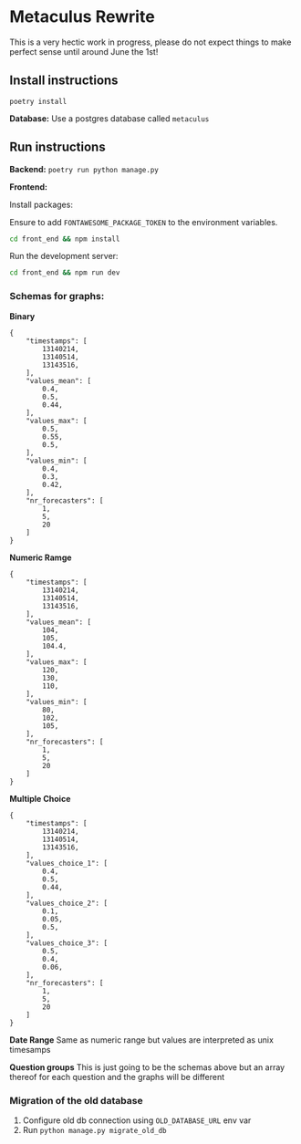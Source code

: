 # Metaculus Rewrite

This is a very hectic work in progress, please do not expect things to make perfect sense until around June the 1st!

## Install instructions

`poetry install`

**Database:**
Use a postgres database called `metaculus`

## Run instructions
**Backend:**
`poetry run python manage.py`

**Frontend:**

Install packages:

Ensure to add `FONTAWESOME_PACKAGE_TOKEN` to the environment variables.

```bash
cd front_end && npm install
```

Run the development server:

```bash
cd front_end && npm run dev
```

### Schemas for graphs:

**Binary**
```
{
    "timestamps": [
        13140214,
        13140514,
        13143516,
    ],
    "values_mean": [
        0.4,
        0.5,
        0.44,
    ],
    "values_max": [
        0.5,
        0.55,
        0.5,
    ],
    "values_min": [
        0.4,
        0.3,
        0.42,
    ],
    "nr_forecasters": [
        1,
        5,
        20
    ]
}
```

**Numeric Ramge**
```
{
    "timestamps": [
        13140214,
        13140514,
        13143516,
    ],
    "values_mean": [
        104,
        105,
        104.4,
    ],
    "values_max": [
        120,
        130,
        110,
    ],
    "values_min": [
        80,
        102,
        105,
    ],
    "nr_forecasters": [
        1,
        5,
        20
    ]
}
```

**Multiple Choice**

```
{
    "timestamps": [
        13140214,
        13140514,
        13143516,
    ],
    "values_choice_1": [
        0.4,
        0.5,
        0.44,
    ],
    "values_choice_2": [
        0.1,
        0.05,
        0.5,
    ],
    "values_choice_3": [
        0.5,
        0.4,
        0.06,
    ],
    "nr_forecasters": [
        1,
        5,
        20
    ]
}
```

**Date Range**
Same as numeric range but values are interpreted as unix timesamps


**Question groups**
This is just going to be the schemas above but an array thereof for each question and the graphs will be different


### Migration of the old database
1. Configure old db connection using `OLD_DATABASE_URL` env var 
2. Run `python manage.py migrate_old_db`

